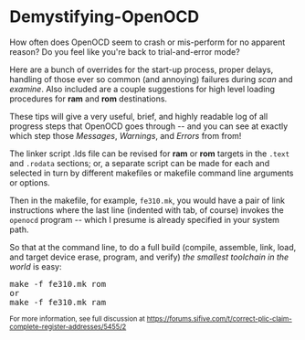 # Demystifying-OpenOCD

How often does OpenOCD seem to crash or mis-perform for no apparent reason? Do you feel like you're back to trial-and-error mode?

Here are a bunch of overrides for the start-up process, proper delays, handling of those ever so common (and annoying) failures during <i>scan</i> and <i>examine</i>. Also included are a couple suggestions for high level loading procedures for <b>ram</b> and <b>rom</b> destinations.

These tips will give a very useful, brief, and highly readable log of all progress steps that OpenOCD goes through -- and you can see at exactly which step those <i>Messages</i>, <i>Warnings</i>, and <i>Errors</i> from from!

The linker script .lds file can be revised for <b>ram</b> or <b>rom</b> targets in the <code>.text</code> and <code>.rodata</code> sections; or, a separate script can be made for each and selected in turn by different makefiles or makefile command line arguments or options.

Then in the makefile, for example, <code>fe310.mk</code>, you would have a pair of link instructions where the last line (indented with tab, of course) invokes the <code>openocd</code> program -- which I presume is already specified in your system path.

So that at the command line, to do a full build (compile, assemble, link, load, and target device erase, program, and verify) <i>the smallest toolchain in the world</i> is easy:
<pre>
make -f fe310.mk rom
or
make -f fe310.mk ram
</pre>


<small>For more information, see full discussion at https://forums.sifive.com/t/correct-plic-claim-complete-register-addresses/5455/2</small>
